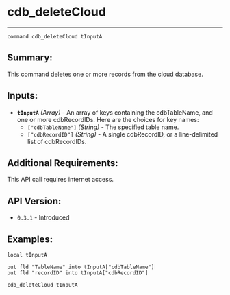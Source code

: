 # cdb_deleteCloud
---
```
command cdb_deleteCloud tInputA
```
## Summary:
This command deletes one or more records from the cloud database.

## Inputs:
* **`tInputA`** *(Array)* - An array of keys containing the cdbTableName, and one or more cdbRecordIDs. Here are the choices for key names:
    * `["cdbTableName"]` *(String)* - The specified table name.
    * `["cdbRecordID"]` *(String)* - A single cdbRecordID, or a line-delimited list of cdbRecordIDs.

## Additional Requirements:
This API call requires internet access.

## API Version:
* `0.3.1` - Introduced

## Examples:
```
local tInputA
     
put fld "TableName" into tInputA["cdbTableName"]
put fld "recordID" into tInputA["cdbRecordID"]
     
cdb_deleteCloud tInputA
```
